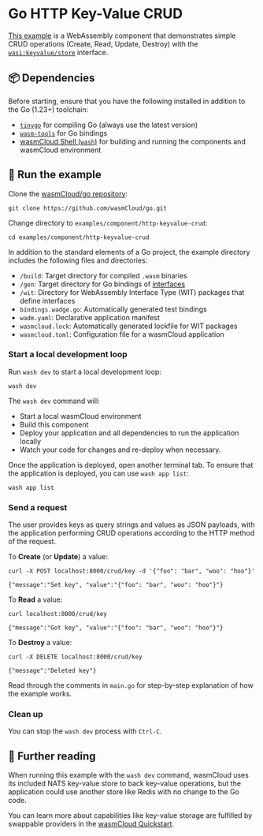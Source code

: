 # Go HTTP Key-Value CRUD

[This example](https://github.com/wasmCloud/go/tree/main/examples/component/http-keyvalue-crud) is a WebAssembly component that demonstrates simple CRUD operations (Create, Read, Update, Destroy) with the [`wasi:keyvalue/store`](https://github.com/WebAssembly/wasi-keyvalue) interface. 

## 📦 Dependencies

Before starting, ensure that you have the following installed in addition to the Go (1.23+) toolchain:

- [`tinygo`](https://tinygo.org/getting-started/install/) for compiling Go (always use the latest version)
- [`wasm-tools`](https://github.com/bytecodealliance/wasm-tools#installation) for Go bindings
- [wasmCloud Shell (`wash`)](https://wasmcloud.com/docs/installation) for building and running the components and wasmCloud environment

## 👟 Run the example

Clone the [wasmCloud/go repository](https://github.com/wasmcloud/go): 

```shell
git clone https://github.com/wasmCloud/go.git
```

Change directory to `examples/component/http-keyvalue-crud`:

```shell
cd examples/component/http-keyvalue-crud
```

In addition to the standard elements of a Go project, the example directory includes the following files and directories:

- `/build`: Target directory for compiled `.wasm` binaries
- `/gen`: Target directory for Go bindings of [interfaces](https://wasmcloud.com/docs/concepts/interfaces)
- `/wit`: Directory for WebAssembly Interface Type (WIT) packages that define interfaces
- `bindings.wadge.go`: Automatically generated test bindings
- `wadm.yaml`: Declarative application manifest
- `wasmcloud.lock`: Automatically generated lockfile for WIT packages
- `wasmcloud.toml`: Configuration file for a wasmCloud application

### Start a local development loop

Run `wash dev` to start a local development loop:

```shell
wash dev
```

The `wash dev` command will:

- Start a local wasmCloud environment
- Build this component
- Deploy your application and all dependencies to run the application locally
- Watch your code for changes and re-deploy when necessary.

Once the application is deployed, open another terminal tab. To ensure that the application is deployed, you can use `wash app list`:

```shell
wash app list
```

### Send a request

The user provides keys as query strings and values as JSON payloads, with the application performing CRUD operations according to the HTTP method of the request.

To **Create** (or **Update**) a value:

```shell
curl -X POST localhost:8000/crud/key -d '{"foo": "bar", "woo": "hoo"}'
```
```text
{"message":"Set key", "value":"{"foo": "bar", "woo": "hoo"}"}
```

To **Read** a value:

```shell
curl localhost:8000/crud/key
```
```text
{"message":"Got key", "value":"{"foo": "bar", "woo": "hoo"}"}
```

To **Destroy** a value:

```shell
curl -X DELETE localhost:8000/crud/key
```
```text
{"message":"Deleted key"}
```

Read through the comments in `main.go` for step-by-step explanation of how the example works.

### Clean up

You can stop the `wash dev` process with `Ctrl-C`.

## 📖 Further reading

When running this example with the `wash dev` command, wasmCloud uses its included NATS key-value store to back key-value operations, but the application could use another store like Redis with no change to the Go code. 

You can learn more about capabilities like key-value storage are fulfilled by swappable providers in the [wasmCloud Quickstart](https://wasmcloud.com/docs/tour/hello-world).  